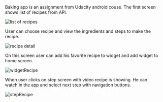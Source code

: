 Baking app is an assignment from Udacity android couse. The first screen shows list of recipes from API. 


![list of recipes](https://github.com/petya0111/udacity-baking-app/blob/master/bakingFirstScreen.png?raw=true)


User can choose recipe and view the ingredients and steps to make the recipe.


![recipe detail](https://github.com/petya0111/udacity-baking-app/blob/master/detailRecipe.png?raw=true)


On this screen user can add his favorite recipe to widget and add widget to home screen.


![widgetRecipe](https://github.com/petya0111/udacity-baking-app/blob/master/widgetRecipe.png?raw=true)


When user clicks on step screen with video recipe is showing. He can watch in the app and select next step with navigation buttons.


![stepRecipe](https://github.com/petya0111/udacity-baking-app/blob/master/step%20recipe.png?raw=true)


